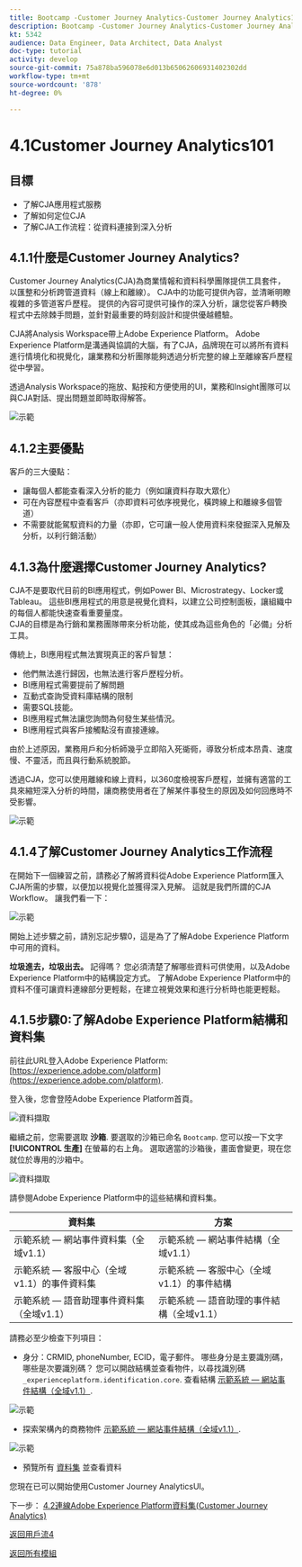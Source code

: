 ```yaml
---
title: Bootcamp -Customer Journey Analytics-Customer Journey Analytics101 — 巴西
description: Bootcamp -Customer Journey Analytics-Customer Journey Analytics101 — 巴西
kt: 5342
audience: Data Engineer, Data Architect, Data Analyst
doc-type: tutorial
activity: develop
source-git-commit: 75a878ba596078e6d013b65062606931402302dd
workflow-type: tm+mt
source-wordcount: '878'
ht-degree: 0%

---
```


# 4.1Customer Journey Analytics101

## 目標

- 了解CJA應用程式服務
- 了解如何定位CJA
- 了解CJA工作流程：從資料連接到深入分析

## 4.1.1什麼是Customer Journey Analytics?

Customer Journey Analytics(CJA)為商業情報和資料科學團隊提供工具套件，以匯整和分析跨管道資料（線上和離線）。 CJA中的功能可提供內容，並清晰明瞭複雜的多管道客戶歷程。 提供的內容可提供可操作的深入分析，讓您從客戶轉換程式中去除棘手問題，並針對最重要的時刻設計和提供優越體驗。

CJA將Analysis Workspace帶上Adobe Experience Platform。 Adobe Experience Platform是溝通與協調的大腦，有了CJA，品牌現在可以將所有資料進行情境化和視覺化，讓業務和分析團隊能夠透過分析完整的線上至離線客戶歷程從中學習。

透過Analysis Workspace的拖放、點按和方便使用的UI，業務和Insight團隊可以與CJA對話、提出問題並即時取得解答。

![示範](./images/cja-adv-analysis1.png)

## 4.1.2主要優點

客戶的三大優點：

- 讓每個人都能查看深入分析的能力（例如讓資料存取大眾化）
- 可在內容歷程中查看客戶（亦即資料可依序視覺化，橫跨線上和離線多個管道）
- 不需要就能駕馭資料的力量（亦即，它可讓一般人使用資料來發掘深入見解及分析，以利行銷活動）

## 4.1.3為什麼選擇Customer Journey Analytics?

CJA不是要取代目前的BI應用程式，例如Power BI、Microstrategy、Locker或Tableau。 這些BI應用程式的用意是視覺化資料，以建立公司控制面板，讓組織中的每個人都能快速查看重要量度。\
CJA的目標是為行銷和業務團隊帶來分析功能，使其成為這些角色的「必備」分析工具。

傳統上，BI應用程式無法實現真正的客戶智慧：

- 他們無法進行歸因，也無法進行客戶歷程分析。
- BI應用程式需要提前了解問題
- 互動式查詢受資料庫結構的限制
- 需要SQL技能。
- BI應用程式無法讓您詢問為何發生某些情況。
- BI應用程式與客戶接觸點沒有直接連線。

由於上述原因，業務用戶和分析師幾乎立即陷入死衚衕，導致分析成本昂貴、速度慢、不靈活，而且與行動系統脫節。

透過CJA，您可以使用離線和線上資料，以360度檢視客戶歷程，並擁有適當的工具來縮短深入分析的時間，讓商務使用者在了解某件事發生的原因及如何回應時不受影響。

![示範](./images/cja-use-case.png)

## 4.1.4了解Customer Journey Analytics工作流程

在開始下一個練習之前，請務必了解將資料從Adobe Experience Platform匯入CJA所需的步驟，以便加以視覺化並獲得深入見解。 這就是我們所謂的CJA Workflow。 讓我們看一下：

![示範](./images/cja-work-flow.jpg)

開始上述步驟之前，請別忘記步驟0，這是為了了解Adobe Experience Platform中可用的資料。

**垃圾進去，垃圾出去。** 記得嗎？ 您必須清楚了解哪些資料可供使用，以及Adobe Experience Platform中的結構設定方式。 了解Adobe Experience Platform中的資料不僅可讓資料連線部分更輕鬆，在建立視覺效果和進行分析時也能更輕鬆。

## 4.1.5步驟0:了解Adobe Experience Platform結構和資料集

前往此URL登入Adobe Experience Platform: [https://experience.adobe.com/platform](https://experience.adobe.com/platform).

登入後，您會登陸Adobe Experience Platform首頁。

![資料擷取](../uc1/images/home.png)

繼續之前，您需要選取 **沙箱**. 要選取的沙箱已命名 ``Bootcamp``. 您可以按一下文字 **[!UICONTROL 生產]** 在螢幕的右上角。 選取適當的沙箱後，畫面會變更，現在您就位於專用的沙箱中。

![資料擷取](../uc1/images/sb1.png)

請參閱Adobe Experience Platform中的這些結構和資料集。

| 資料集 | 方案 |
| ----------------- |-------------| 
| 示範系統 — 網站事件資料集（全域v1.1） | 示範系統 — 網站事件結構（全域v1.1） |
| 示範系統 — 客服中心（全域v1.1）的事件資料集 | 示範系統 — 客服中心（全域v1.1）的事件結構 |
| 示範系統 — 語音助理事件資料集（全域v1.1） | 示範系統 — 語音助理的事件結構（全域v1.1） |

請務必至少檢查下列項目：

- 身分：CRMID, phoneNumber, ECID，電子郵件。 哪些身分是主要識別碼，哪些是次要識別碼？
您可以開啟結構並查看物件，以尋找識別碼 `_experienceplatform.identification.core`. 查看結構 [示範系統 — 網站事件結構（全域v1.1）](https://experience.adobe.com/platform/schema).

![示範](./images/identity.png)

- 探索架構內的商務物件 [示範系統 — 網站事件結構（全域v1.1）](https://experience.adobe.com/platform/schema).

![示範](./images/commerce.png)

- 預覽所有 [資料集](https://experience.adobe.com/platform/dataset/browse?limit=50&amp;page=1&amp;sortDescending=1&amp;sortField=created) 並查看資料

您現在已可以開始使用Customer Journey AnalyticsUI。

下一步： [4.2連線Adobe Experience Platform資料集(Customer Journey Analytics)](./ex2.md)

[返回用戶流4](./uc4.md)

[返回所有模組](../../overview.md)
